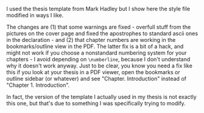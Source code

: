 I used the thesis template from Mark Hadley but I show here the style file modified in ways I like.

The changes are (1) that some warnings are fixed - overfull stuff from the pictures on the cover page and fixed the apostrophes to standard ascii ones in the declaration - and (2) that chapter numbers are working in the bookmarks/outline view in the PDF. The latter fix is a bit of a hack, and might not work if you choose a nonstandard numbering system for your chapters - I avoid depending on `\numberline`, because I don't understand why it doesn't work anyway. Just to be clear, you know you need a fix like this if you look at your thesis in a PDF viewer, open the bookmarks or outline sidebar (or whatever) and see "Chapter. Introduction" instead of "Chapter 1. Introduction".

In fact, the version of the template I actually used in my thesis is not exactly this one, but that's due to something I was specifically trying to modify.
